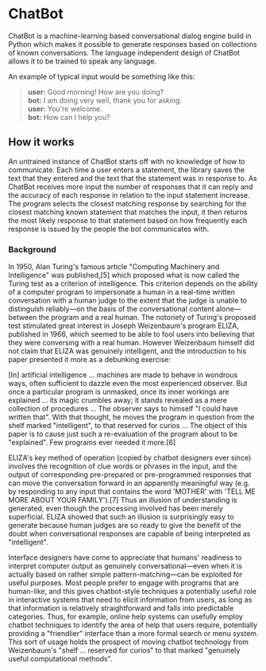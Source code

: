 
# ChatBot

ChatBot is a machine-learning based conversational dialog engine build in
Python which makes it possible to generate responses based on collections of
known conversations. The language independent design of ChatBot allows it
to be trained to speak any language.


An example of typical input would be something like this:

> **user:** Good morning! How are you doing?  
> **bot:**  I am doing very well, thank you for asking.  
> **user:** You're welcome.  
> **bot:**  How can I help you?



## How it works

An untrained instance of ChatBot starts off with no knowledge of how to communicate. Each time a user enters a statement, the library saves the text that they entered and the text that the statement was in response to. As ChatBot receives more input the number of responses that it can reply and the accuracy of each response in relation to the input statement increase. The program selects the closest matching response by searching for the closest matching known statement that matches the input, it then returns the most likely response to that statement based on how frequently each response is issued by the people the bot communicates with.

### Background

In 1950, Alan Turing's famous article "Computing Machinery and Intelligence" was published,[5] which proposed what is now called the Turing test as a criterion of intelligence. This criterion depends on the ability of a computer program to impersonate a human in a real-time written conversation with a human judge to the extent that the judge is unable to distinguish reliably—on the basis of the conversational content alone—between the program and a real human. The notoriety of Turing's proposed test stimulated great interest in Joseph Weizenbaum's program ELIZA, published in 1966, which seemed to be able to fool users into believing that they were conversing with a real human. However Weizenbaum himself did not claim that ELIZA was genuinely intelligent, and the introduction to his paper presented it more as a debunking exercise:

[In] artificial intelligence ... machines are made to behave in wondrous ways, often sufficient to dazzle even the most experienced observer. But once a particular program is unmasked, once its inner workings are explained ... its magic crumbles away; it stands revealed as a mere collection of procedures ... The observer says to himself "I could have written that". With that thought, he moves the program in question from the shelf marked "intelligent", to that reserved for curios ... The object of this paper is to cause just such a re-evaluation of the program about to be "explained". Few programs ever needed it more.[6]

ELIZA's key method of operation (copied by chatbot designers ever since) involves the recognition of clue words or phrases in the input, and the output of corresponding pre-prepared or pre-programmed responses that can move the conversation forward in an apparently meaningful way (e.g. by responding to any input that contains the word 'MOTHER' with 'TELL ME MORE ABOUT YOUR FAMILY').[7] Thus an illusion of understanding is generated, even though the processing involved has been merely superficial. ELIZA showed that such an illusion is surprisingly easy to generate because human judges are so ready to give the benefit of the doubt when conversational responses are capable of being interpreted as "intelligent".

Interface designers have come to appreciate that humans' readiness to interpret computer output as genuinely conversational—even when it is actually based on rather simple pattern-matching—can be exploited for useful purposes. Most people prefer to engage with programs that are human-like, and this gives chatbot-style techniques a potentially useful role in interactive systems that need to elicit information from users, as long as that information is relatively straightforward and falls into predictable categories. Thus, for example, online help systems can usefully employ chatbot techniques to identify the area of help that users require, potentially providing a "friendlier" interface than a more formal search or menu system. This sort of usage holds the prospect of moving chatbot technology from Weizenbaum's "shelf ... reserved for curios" to that marked "genuinely useful computational methods".
